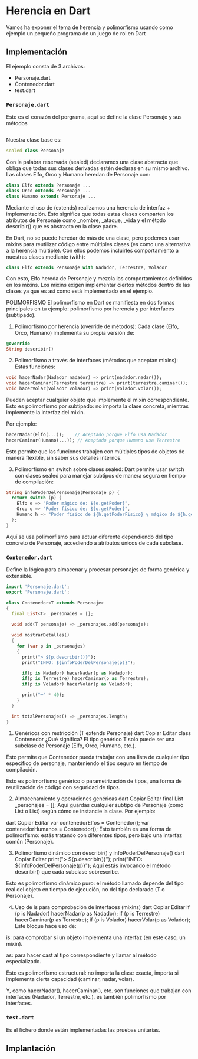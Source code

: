 # Herencia en Dart

Vamos ha exponer el tema de herencia y polimorfismo usando como ejemplo un pequeño programa de un juego de rol en Dart

## Implementación

El ejemplo consta de 3 archivos:

* Personaje.dart
* Contenedor.dart
* test.dart

### `Personaje.dart`

Este es el corazón del porgrama, aquí se define la clase Personaje y sus métodos

```dart

```

Nuestra clase base es:
```dart
sealed class Personaje
```
Con la palabra reservada (sealed) declaramos una clase abstracta que obliga que todas sus clases derivadas estén declaras en su mismo archivo.
Las clases Elfo, Orco y Humano heredan de Personaje con:
```dart
class Elfo extends Personaje ...
class Orco extends Personaje ...
class Humano extends Personaje ...
```
Mediante el uso de (extends) realizamos una herencia de interfaz + implementación. Esto significa que todas estas clases comparten los atributos de Personaje como _nombre, _ataque, _vida y el método describir() que es abstracto en la clase padre.

En Dart, no se puede heredar de más de una clase, pero podemos usar mixins para reutilizar código entre múltiples clases (es como una alternativa a la herencia múltiple). Con ellos podemos incluirles comportamiento a nuestras clases mediante (with):
 ```dart
class Elfo extends Personaje with Nadador, Terrestre, Volador
```
Con esto, Elfo hereda de Personaje y mezcla los comportamientos definidos en los mixins. Los mixins exigen implementar ciertos métodos dentro de las clases ya que es así como está implementado en el ejemplo.

POLIMORFISMO
El polimorfismo en Dart se manifiesta en dos formas principales en tu ejemplo: polimorfismo por herencia y por interfaces (subtipado).

1. Polimorfismo por herencia (override de métodos):
Cada clase (Elfo, Orco, Humano) implementa su propia versión de:

```dart
@override
String describir()
```

2. Polimorfismo a través de interfaces (métodos que aceptan mixins):
Estas funciones:

```dart
void hacerNadar(Nadador nadador) => print(nadador.nadar());
void hacerCaminar(Terrestre terrestre) => print(terrestre.caminar());
void hacerVolar(Volador volador) => print(volador.volar());
```
Pueden aceptar cualquier objeto que implemente el mixin correspondiente. Esto es polimorfismo por subtipado: no importa la clase concreta, mientras implemente la interfaz del mixin.

Por ejemplo:

```dart
hacerNadar(Elfo(...));    // Aceptado porque Elfo usa Nadador
hacerCaminar(Humano(...)); // Aceptado porque Humano usa Terrestre
```
Esto permite que las funciones trabajen con múltiples tipos de objetos de manera flexible, sin saber sus detalles internos.

3. Polimorfismo en switch sobre clases sealed:
Dart permite usar switch con clases sealed para manejar subtipos de manera segura en tiempo de compilación:

```dart
String infoPoderDelPersonaje(Personaje p) {
  return switch (p) {
    Elfo e => "Poder mágico de: ${e.getPoder}",
    Orco o => "Poder físico de: ${o.getPoder}",
    Humano h => "Poder físico de ${h.getPoderFisico} y mágico de ${h.getPoderMagico}"
  };
}
```
Aquí se usa polimorfismo para actuar diferente dependiendo del tipo concreto de Personaje, accediendo a atributos únicos de cada subclase.

### `Contenedor.dart`

Define la lógica para almacenar y procesar personajes de forma genérica y extensible.

```dart
import 'Personaje.dart';
export 'Personaje.dart';

class Contenedor<T extends Personaje> 
{
  final List<T> _personajes = [];

  void add(T personaje) => _personajes.add(personaje);

  void mostrarDetalles() 
  {
    for (var p in _personajes) 
    {
      print("> ${p.describir()}");
      print("INFO: ${infoPoderDelPersonaje(p)}");

      if(p is Nadador) hacerNadar(p as Nadador);
      if(p is Terrestre) hacerCaminar(p as Terrestre);
      if(p is Volador) hacerVolar(p as Volador);

      print("═" * 40);
    }
  }

  int totalPersonajes() => _personajes.length;
}
```

1. Genéricos con restricción (T extends Personaje)
dart
Copiar
Editar
class Contenedor<T extends Personaje>
¿Qué significa?
El tipo genérico T solo puede ser una subclase de Personaje (Elfo, Orco, Humano, etc.).

Esto permite que Contenedor pueda trabajar con una lista de cualquier tipo específico de personaje, manteniendo el tipo seguro en tiempo de compilación.

 Esto es polimorfismo genérico o parametrización de tipos, una forma de reutilización de código con seguridad de tipos.

 2. Almacenamiento y operaciones genéricas
dart
Copiar
Editar
final List<T> _personajes = [];
Aquí guardas cualquier subtipo de Personaje (como List<Elfo> o List<Orco>) según cómo se instancie la clase. Por ejemplo:

dart
Copiar
Editar
var contenedorElfos = Contenedor<Elfo>();
var contenedorHumanos = Contenedor<Humano>();
Esto también es una forma de polimorfismo: estás tratando con diferentes tipos, pero bajo una interfaz común (Personaje).

 3. Polimorfismo dinámico con describir() y infoPoderDelPersonaje()
dart
Copiar
Editar
print("> ${p.describir()}");
print("INFO: ${infoPoderDelPersonaje(p)}");
Aquí estás invocando el método describir() que cada subclase sobrescribe.

Esto es polimorfismo dinámico puro: el método llamado depende del tipo real del objeto en tiempo de ejecución, no del tipo declarado (T o Personaje).

 4. Uso de is para comprobación de interfaces (mixins)
dart
Copiar
Editar
if (p is Nadador) hacerNadar(p as Nadador);
if (p is Terrestre) hacerCaminar(p as Terrestre);
if (p is Volador) hacerVolar(p as Volador);
Este bloque hace uso de:

is: para comprobar si un objeto implementa una interfaz (en este caso, un mixin).

as: para hacer cast al tipo correspondiente y llamar al método especializado.

Esto es polimorfismo estructural: no importa la clase exacta, importa si implementa cierta capacidad (caminar, nadar, volar).

Y, como hacerNadar(), hacerCaminar(), etc. son funciones que trabajan con interfaces (Nadador, Terrestre, etc.), es también polimorfismo por interfaces.

### `test.dart`

Es el fichero donde están implementadas las pruebas unitarias.

## Implantación